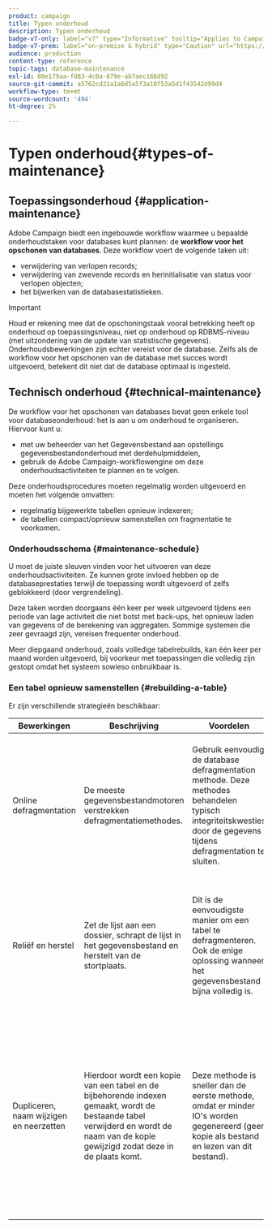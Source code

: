```yaml
---
product: campaign
title: Typen onderhoud
description: Typen onderhoud
badge-v7-only: label="v7" type="Informative" tooltip="Applies to Campaign Classic v7 only"
badge-v7-prem: label="on-premise & hybrid" type="Caution" url="https://experienceleague.adobe.com/docs/campaign-classic/using/installing-campaign-classic/architecture-and-hosting-models/hosting-models-lp/hosting-models.html?lang=en" tooltip="Applies to on-premise and hybrid deployments only"
audience: production
content-type: reference
topic-tags: database-maintenance
exl-id: 08e179aa-fd83-4c0a-879e-ab7aec168d92
source-git-commit: a5762cd21a1a6d5a5f3a10f53a5d1f43542d99d4
workflow-type: tm+mt
source-wordcount: '494'
ht-degree: 2%

---
```


# Typen onderhoud{#types-of-maintenance}



## Toepassingsonderhoud {#application-maintenance}

Adobe Campaign biedt een ingebouwde workflow waarmee u bepaalde onderhoudstaken voor databases kunt plannen: de **workflow voor het opschonen van databases**. Deze workflow voert de volgende taken uit:

* verwijdering van verlopen records;
* verwijdering van zwevende records en herinitialisatie van status voor verlopen objecten;
* het bijwerken van de databasestatistieken.

>[!IMPORTANT]
>
>Houd er rekening mee dat de opschoningstaak vooral betrekking heeft op onderhoud op toepassingsniveau, niet op onderhoud op RDBMS-niveau (met uitzondering van de update van statistische gegevens). Onderhoudsbewerkingen zijn echter vereist voor de database. Zelfs als de workflow voor het opschonen van de database met succes wordt uitgevoerd, betekent dit niet dat de database optimaal is ingesteld.

## Technisch onderhoud {#technical-maintenance}

De workflow voor het opschonen van databases bevat geen enkele tool voor databaseonderhoud: het is aan u om onderhoud te organiseren. Hiervoor kunt u:

* met uw beheerder van het Gegevensbestand aan opstellings gegevensbestandonderhoud met derdehulpmiddelen,
* gebruik de Adobe Campaign-workflowengine om deze onderhoudsactiviteiten te plannen en te volgen.

Deze onderhoudsprocedures moeten regelmatig worden uitgevoerd en moeten het volgende omvatten:

* regelmatig bijgewerkte tabellen opnieuw indexeren;
* de tabellen compact/opnieuw samenstellen om fragmentatie te voorkomen.

### Onderhoudsschema {#maintenance-schedule}

U moet de juiste sleuven vinden voor het uitvoeren van deze onderhoudsactiviteiten. Ze kunnen grote invloed hebben op de databaseprestaties terwijl de toepassing wordt uitgevoerd of zelfs geblokkeerd (door vergrendeling).

Deze taken worden doorgaans één keer per week uitgevoerd tijdens een periode van lage activiteit die niet botst met back-ups, het opnieuw laden van gegevens of de berekening van aggregaten. Sommige systemen die zeer gevraagd zijn, vereisen frequenter onderhoud.

Meer diepgaand onderhoud, zoals volledige tabelrebuilds, kan één keer per maand worden uitgevoerd, bij voorkeur met toepassingen die volledig zijn gestopt omdat het systeem sowieso onbruikbaar is.

### Een tabel opnieuw samenstellen {#rebuilding-a-table}

Er zijn verschillende strategieën beschikbaar:

<table> 
 <thead> 
  <tr> 
   <th> Bewerkingen </th> 
   <th> Beschrijving </th> 
   <th> Voordelen </th> 
   <th> Nadelen </th> 
  </tr> 
 </thead> 
 <tbody> 
  <tr> 
   <td> Online defragmentation<br /> </td> 
   <td> De meeste gegevensbestandmotoren verstrekken defragmentatiemethodes.<br /> </td> 
   <td> Gebruik eenvoudig de database defragmentation methode. Deze methodes behandelen typisch integriteitskwesties door de gegevens tijdens defragmentation te sluiten.<br /> </td> 
   <td> Afhankelijk van het gegevensbestand, kunnen deze defragmentation methodes als optie RDBMS (Oracle) worden verstrekt en zijn niet altijd de meest efficiënte manier om grotere lijsten te behandelen.<br /> </td> 
  </tr> 
  <tr> 
   <td> Reliëf en herstel<br /> </td> 
   <td> Zet de lijst aan een dossier, schrapt de lijst in het gegevensbestand en herstelt van de stortplaats.<br /> </td> 
   <td> Dit is de eenvoudigste manier om een tabel te defragmenteren. Ook de enige oplossing wanneer het gegevensbestand bijna volledig is.<br /> </td> 
   <td> Aangezien de tabel wordt verwijderd en opnieuw gemaakt, kan de toepassing niet online worden gelaten, zelfs niet in de modus Alleen-lezen (de tabel is niet beschikbaar tijdens de terugzetfase).<br /> </td> 
  </tr> 
  <tr> 
   <td> Dupliceren, naam wijzigen en neerzetten<br /> </td> 
   <td> Hierdoor wordt een kopie van een tabel en de bijbehorende indexen gemaakt, wordt de bestaande tabel verwijderd en wordt de naam van de kopie gewijzigd zodat deze in de plaats komt.<br /> </td> 
   <td> Deze methode is sneller dan de eerste methode, omdat er minder IO's worden gegenereerd (geen kopie als bestand en lezen van dit bestand).<br /> </td> 
   <td> Vereist tweemaal de hoeveelheid ruimte.<br /> Alle actieve processen die tijdens het proces naar de tabel worden geschreven, moeten worden gestopt. Dit heeft echter geen invloed op het leesproces, aangezien de tabel op het laatste moment na de heropbouw wordt omgewisseld. <br /> </td> 
  </tr> 
 </tbody> 
</table>
